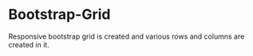 # Bootstrap-Grid
Responsive bootstrap grid is created and various rows and columns are created in it.
